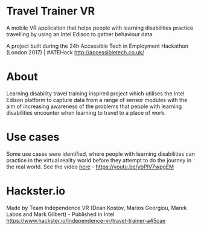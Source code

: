 # Travel Trainer VR

A mobile VR application that helps people with learning disabilities practice travelling by using an Intel Edison to gather behaviour data.

A project built during the 24h Accessible Tech in Employment Hackathon (London 2017) | #ATEHack
http://accessibletech.co.uk/

# About
Learning disability travel training inspired project which utilises the Intel Edison platform to capture data from a range of sensor modules with the aim of increasing awareness of the problems that people with learning disabilities encounter when learning to travel to a place of work.

# Use cases
Some use cases were identified, where people with learning disabilities can practice in the virtual reality world before they attempt to do the journey in the real world.
See the video [here](https://youtu.be/ybPIV7wpgEM) - https://youtu.be/ybPIV7wpgEM

# Hackster.io
Made by Team Independence VR (Dean Kostov, Marios Georgiou, Marek Labos and Mark Gilbert) - Published in Intel
https://www.hackster.io/independence-vr/travel-trainer-a45cae
